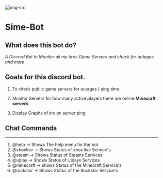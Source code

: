 ![img-src](https://images-na.ssl-images-amazon.com/images/I/21iXteyX8yL._SY355_.png)

# Sime-Bot

## What does this bot do?
*A Discord Bot to Monitor all my bros Game Servers and check for outages and more*

## Goals for this discord bot. 

1. To check public game servers for outages / ping time

2. Monitor Servers for how many active players there are online **Minecraft servers**

3. Display Graphs of ino on server ping


## Chat Commands 
******
1. @help -> Shows The help menu for the bot 
2. @xboxlive -> Shows Status of xbox live Service's 
3. @steam -> Shows Status of Steams Services 
4. @uplay -> Shows Status of Uplays Services
5. @minecraft -> shows Status of the Minecraft Service's
6. @rockstar -> Shows Status of the Rockstar Service's

